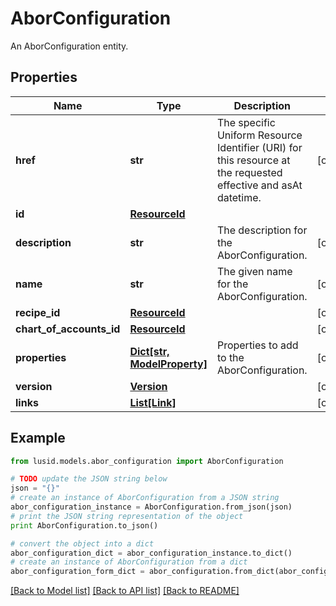 # AborConfiguration

An AborConfiguration entity.

## Properties
Name | Type | Description | Notes
------------ | ------------- | ------------- | -------------
**href** | **str** | The specific Uniform Resource Identifier (URI) for this resource at the requested effective and asAt datetime. | [optional] 
**id** | [**ResourceId**](ResourceId.md) |  | 
**description** | **str** | The description for the AborConfiguration. | [optional] 
**name** | **str** | The given name for the AborConfiguration. | [optional] 
**recipe_id** | [**ResourceId**](ResourceId.md) |  | [optional] 
**chart_of_accounts_id** | [**ResourceId**](ResourceId.md) |  | [optional] 
**properties** | [**Dict[str, ModelProperty]**](ModelProperty.md) | Properties to add to the AborConfiguration. | [optional] 
**version** | [**Version**](Version.md) |  | [optional] 
**links** | [**List[Link]**](Link.md) |  | [optional] 

## Example

```python
from lusid.models.abor_configuration import AborConfiguration

# TODO update the JSON string below
json = "{}"
# create an instance of AborConfiguration from a JSON string
abor_configuration_instance = AborConfiguration.from_json(json)
# print the JSON string representation of the object
print AborConfiguration.to_json()

# convert the object into a dict
abor_configuration_dict = abor_configuration_instance.to_dict()
# create an instance of AborConfiguration from a dict
abor_configuration_form_dict = abor_configuration.from_dict(abor_configuration_dict)
```
[[Back to Model list]](../README.md#documentation-for-models) [[Back to API list]](../README.md#documentation-for-api-endpoints) [[Back to README]](../README.md)


